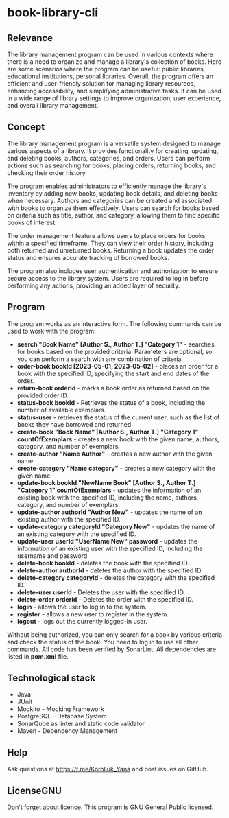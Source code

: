 # book-library-cli

## Relevance

The library management program can be used in various contexts where there is a need to organize and manage a library's
collection of books. Here are some scenarios where the program can be useful: public libraries, educational
institutions, personal libraries. Overall, the program offers an efficient and user-friendly solution for managing
library resources, enhancing accessibility, and simplifying administrative tasks. It can be used in a wide range of
library settings to improve organization, user experience, and overall library management.

## Concept

The library management program is a versatile system designed to manage various aspects of a library. It provides
functionality for creating, updating, and deleting books, authors, categories, and orders. Users can perform actions
such as searching for books, placing orders, returning books, and checking their order history.

The program enables administrators to efficiently manage the library's inventory by adding new books,
updating book details, and deleting books when necessary. Authors and categories can be created and associated with
books to organize them effectively. Users can search for books based on criteria such as title, author, and category,
allowing them to find specific books of interest.

The order management feature allows users to place orders for books within a specified timeframe. They can view their
order history, including both returned and unreturned books. Returning a book updates the order status and ensures
accurate tracking of borrowed books.

The program also includes user authentication and authorization to ensure secure access to the library system. Users are
required to log in before performing any actions, providing an added layer of security.

## Program

The program works as an interactive form. The following commands can be used to work with the program:

* **search "Book Name" [Author S., Author T.] "Category 1"** - searches for books based on the provided criteria.
  Parameters
  are optional, so you can perform a search with any combination of criteria.
* **order-book bookId [2023-05-01, 2023-05-02]** - places an order for a book with the specified ID, specifying the
  start
  and end dates of the order.
* **return-book orderId** - marks a book order as returned based on the provided order ID.
* **status-book bookId** - Retrieves the status of a book, including the number of available exemplars.
* **status-user** - retrieves the status of the current user, such as the list of books they have borrowed and returned.
* **create-book "Book Name" [Author S., Author T.] "Category 1" countOfExemplars** - creates a new book with the given
  name, authors, category, and number of exemplars.
* **create-author "Name Author"** - creates a new author with the given name.
* **create-category "Name category"** - creates a new category with the given name.
* **update-book bookId "NewName Book" [Author S., Author T.] "Category 1" countOfExemplars** - updates the information
  of an existing book with the specified ID, including the name, authors, category, and number of exemplars.
* **update-author authorId "Author New"** - updates the name of an existing author with the specified ID.
* **update-category categoryId "Category New"** - updates the name of an existing category with the specified ID.
* **update-user userId "UserName New" password** - updates the information of an existing user with the specified ID,
  including the username and password.
* **delete-book bookId** - deletes the book with the specified ID.
* **delete-author authorId** - deletes the author with the specified ID.
* **delete-category categoryId** - deletes the category with the specified ID.
* **delete-user userId** - Deletes the user with the specified ID.
* **delete-order orderId** - Deletes the order with the specified ID.
* **login** - allows the user to log in to the system.
* **register** - allows a new user to register in the system.
* **logout** - logs out the currently logged-in user.

Without being authorized, you can only search for a book by various criteria and check the status of the book. You need
to log in to use all other commands.
All code has been verified by SonarLint. All dependencies are listed in **pom.xml** flie.

## Technological stack

* Java
* JUnit
* Mockito - Mocking Framework
* PostgreSQL - Database System
* SonarQube as linter and static code validator
* Maven - Dependency Management

## Help

Ask questions at https://t.me/Koroliuk_Yana and post issues on GitHub.

## LicenseGNU

Don't forget about licence. This program is GNU General Public licensed.